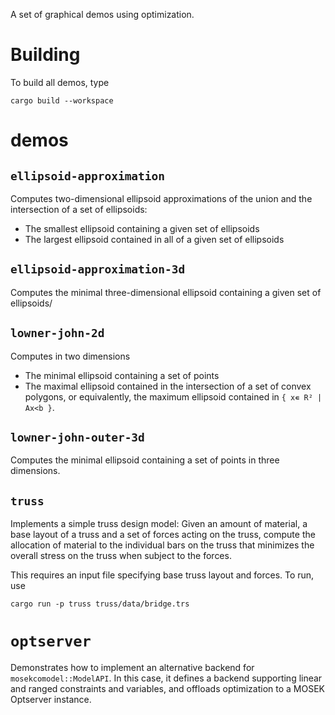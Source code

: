 A set of graphical demos using optimization.

# Building

To build all demos, type

```
cargo build --workspace
```

# demos

## `ellipsoid-approximation`

Computes two-dimensional ellipsoid approximations of the union and the intersection of a set of ellipsoids:

- The smallest ellipsoid containing a given set of ellipsoids
- The largest ellipsoid contained in all of a given set of ellipsoids

## `ellipsoid-approximation-3d`
Computes the minimal three-dimensional ellipsoid containing a given set of ellipsoids/

## `lowner-john-2d`

Computes in two dimensions
- The minimal ellipsoid containing a set of points
- The maximal ellipsoid contained in the intersection of a set of convex polygons, or equivalently, the maximum ellipsoid contained in `{ x∊ R² | Ax<b }`.

## `lowner-john-outer-3d`
Computes the minimal ellipsoid containing a set of points in three dimensions.

## `truss`

Implements a simple truss design model: Given an amount of material, a base
layout of a truss and a set of forces acting on the truss, compute the
allocation of material to the individual bars on the truss that minimizes the
overall stress on the truss when subject to the forces.

This requires an input file specifying base truss layout and forces. To run, use

```
cargo run -p truss truss/data/bridge.trs
```

# `optserver`

Demonstrates how to implement an alternative backend for
`mosekcomodel::ModelAPI`. In this case, it defines a backend supporting linear
and ranged constraints and variables, and offloads optimization to a MOSEK Optserver
instance.
